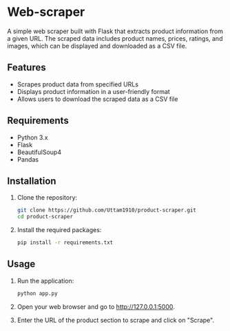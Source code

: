 # Web-scraper

A simple web scraper built with Flask that extracts product information from a given URL. The scraped data includes product names, prices, ratings, and images, which can be displayed and downloaded as a CSV file.

## Features
- Scrapes product data from specified URLs
- Displays product information in a user-friendly format
- Allows users to download the scraped data as a CSV file

## Requirements
- Python 3.x
- Flask
- BeautifulSoup4
- Pandas

## Installation
1. Clone the repository:
   ```bash
   git clone https://github.com/Uttam1910/product-scraper.git
   cd product-scraper
2. Install the required packages:
   ```bash
   pip install -r requirements.txt

## Usage
1. Run the application:
   ```bash
   python app.py

2. Open your web browser and go to http://127.0.0.1:5000.
   
3. Enter the URL of the product section to scrape and click on "Scrape".


